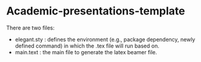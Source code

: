 # Academic-presentations-template

There are two files:
- elegant.sty : defines the environment (e.g., package dependency, newly defined command) in which the .tex file will run based on.
- main.text : the main file to generate the latex beamer file.
